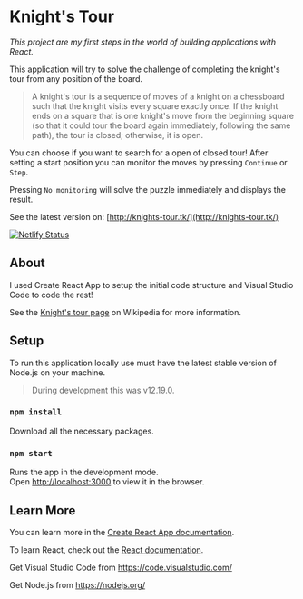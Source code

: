 # Knight's Tour

*This project are my first steps in the world of building applications with React.*

This application will try to solve the challenge of completing the knight's tour from any position of the board.

> A knight's tour is a sequence of moves of a knight on a chessboard such that the knight visits every square exactly once. If the knight ends on a square that is one knight's move from the beginning square (so that it could tour the board again immediately, following the same path), the tour is closed; otherwise, it is open.

You can choose if you want to search for a open of closed tour!
After setting a start position you can monitor the moves by pressing `Continue` or `Step`.

Pressing `No monitoring` will solve the puzzle immediately and displays the result.

See the latest version on: [http://knights-tour.tk/](http://knights-tour.tk/)

[![Netlify Status](https://api.netlify.com/api/v1/badges/3d914359-4ea7-4ab2-897a-a77c4c3f5796/deploy-status)](https://app.netlify.com/sites/knights-tour/deploys)

## About

I used Create React App to setup the initial code structure and Visual Studio Code to code the rest!

See the [Knight's tour page](https://en.wikipedia.org/wiki/Knight%27s_tour) on Wikipedia for more information.

## Setup

To run this application locally use must have the latest stable version of Node.js on your machine.
> During development this was v12.19.0.

### `npm install`
Download all the necessary packages.

### `npm start`
Runs the app in the development mode.<br />
Open [http://localhost:3000](http://localhost:3000) to view it in the browser.

## Learn More

You can learn more in the [Create React App documentation](https://create-react-app.dev/docs/getting-started/).

To learn React, check out the [React documentation](https://reactjs.org/).

Get Visual Studio Code from https://code.visualstudio.com/

Get Node.js from https://nodejs.org/
